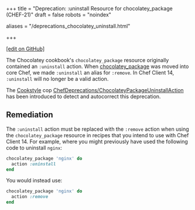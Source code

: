 +++
title = "Deprecation: :uninstall Resource for chocolatey_package (CHEF-21)"
draft = false
robots = "noindex"


aliases = "/deprecations_chocolatey_uninstall.html"

+++

[\[edit on GitHub\]](https://github.com/chef/chef-web-docs/blob/master/content/deprecations_chocolatey_uninstall.md)

The Chocolatey cookbook's `chocolatey_package` resource originally
contained an `:uninstall` action. When
[chocolatey_package](/resources/chocolatey_package/) was moved into
core Chef, we made `:uninstall` an alias for `:remove`. In Chef Client
14, `:uninstall` will no longer be a valid action.

The [Cookstyle](/workstation/cookstyle/) cop
[ChefDeprecations/ChocolateyPackageUninstallAction](https://github.com/chef/cookstyle/blob/master/docs/cops_chefdeprecations.md#chefdeprecationschocolateypackageuninstallaction)
has been introduced to detect and autocorrect this deprecation.

## Remediation

The `:uninstall` action must be replaced with the `:remove` action when
using the `chocolatey_package` resource in recipes that you intend to
use with Chef Client 14. For example, where you might previously have
used the following code to uninstall `nginx`:

``` ruby
chocolatey_package 'nginx' do
  action :uninstall
end
```

You would instead use:

``` ruby
chocolatey_package 'nginx' do
  action :remove
end
```
